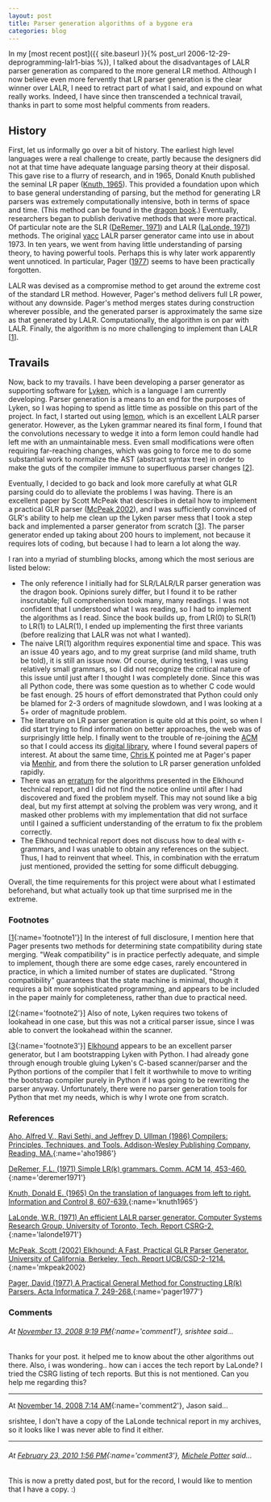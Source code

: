 ```yaml
---
layout: post
title: Parser generation algorithms of a bygone era
categories: blog
---
```


In my [most recent post]({{ site.baseurl }}{% post_url
2006-12-29-deprogramming-lalr1-bias %}), I talked about the disadvantages of
LALR parser generation as compared to the more general LR method.  Although I
now believe even more fervently that LR parser generation is the clear winner
over LALR, I need to retract part of what I said, and expound on what really
works.  Indeed, I have since then transcended a technical travail, thanks in
part to some most helpful comments from readers.

## History

First, let us informally go over a bit of history.  The earliest high level
languages were a real challenge to create, partly because the designers did not
at that time have adequate language parsing theory at their disposal.  This gave
rise to a flurry of research, and in 1965, Donald Knuth published the seminal LR
paper ([Knuth, 1965](#knuth1965)).  This provided a foundation upon which to
base general understanding of parsing, but the method for generating LR parsers
was extremely computationally intensive, both in terms of space and time.  (This
method can be found in the [dragon book](#aho1986).)  Eventually, researchers
began to publish derivative methods that were more practical.  Of particular
note are the SLR ([DeRemer, 1971](#deremer1971)) and LALR ([LaLonde,
1971](#lalonde1971)) methods.  The original
[yacc](http://en.wikipedia.org/wiki/Yacc) LALR parser generator came into use in
about 1973.  In ten years, we went from having little understanding of parsing
theory, to having powerful tools.  Perhaps this is why later work apparently
went unnoticed.  In particular, Pager ([1977](#pager1977)) seems to have been
practically forgotten.

LALR was devised as a compromise method to get around the extreme cost of the
standard LR method.  However, Pager's method delivers full LR power, without any
downside.  Pager's method merges states during construction wherever possible,
and the generated parser is approximately the same size as that generated by
LALR.  Computationally, the algorithm is on par with LALR.  Finally, the
algorithm is no more challenging to implement than LALR \[[1](#footnote1)].

## Travails

Now, back to my travails.  I have been developing a parser generator as
supporting software for [Lyken](http://www.lyken.net/), which is a language I am
currently developing.  Parser generation is a means to an end for the purposes
of Lyken, so I was hoping to spend as little time as possible on this part of
the project.  In fact, I started out using
[lemon](http://www.hwaci.com/sw/lemon/), which is an excellent LALR parser
generator.  However, as the Lyken grammar neared its final form, I found that
the convolutions necessary to wedge it into a form lemon could handle had left
me with an unmaintainable mess.  Even small modifications were often requiring
far-reaching changes, which was going to force me to do some substantial work to
normalize the AST (abstract syntax tree) in order to make the guts of the
compiler immune to superfluous parser changes \[[2](#footnote2)].

Eventually, I decided to go back and look more carefully at what GLR parsing
could do to alleviate the problems I was having.  There is an excellent paper by
Scott McPeak that describes in detail how to implement a practical GLR parser
([McPeak 2002](#mcpeak2002)), and I was sufficiently convinced of GLR's ability
to help me clean up the Lyken parser mess that I took a step back and
implemented a parser generator from scratch \[[3](#footnote3)].  The parser
generator ended up taking about 200 hours to implement, not because it requires
lots of coding, but because I had to learn a lot along the way.

I ran into a myriad of stumbling blocks, among which the most serious are listed
below:
- The only reference I initially had for SLR/LALR/LR parser generation was the
  dragon book.  Opinions surely differ, but I found it to be rather inscrutable;
  full comprehension took many, many readings.  I was not confident that I
  understood what I was reading, so I had to implement the algorithms as I read.
  Since the book builds up, from LR(0) to SLR(1) to LR(1) to LALR(1), I ended up
  implementing the first three variants (before realizing that LALR was not what
  I wanted).
- The naive LR(1) algorithm requires exponential time and space.  This was an
  issue 40 years ago, and to my great surprise (and mild shame, truth be told),
  it is still an issue now.  Of course, during testing, I was using relatively
  small grammars, so I did not recognize the critical nature of this issue until
  just after I thought I was completely done.  Since this was all Python code,
  there was some question as to whether C code would be fast enough.  25 hours
  of effort demonstrated that Python could only be blamed for 2-3 orders of
  magnitude slowdown, and I was looking at a 5+ order of magnitude problem.
- The literature on LR parser generation is quite old at this point, so when I
  did start trying to find information on better approaches, the web was of
  surprisingly little help.  I finally went to the trouble of re-joining the
  [ACM](http://acm.org/) so that I could access its [digital
  library](http://portal.acm.org/dl.cfm), where I found several papers of
  interest.  At about the same time, [Chris
  K](http://www.blogger.com/profile/18278436935541738068) pointed me at Pager's
  paper via [Menhir](http://cristal.inria.fr/~fpottier/menhir/), and from there
  the solution to LR parser generation unfolded rapidly.
- There was an
  [erratum](http://www.cs.berkeley.edu/~smcpeak/elkhound/reduceViaPath_bug.html)
  for the algorithms presented in the Elkhound technical report, and I did not
  find the notice online until after I had discovered and fixed the problem
  myself.  This may not sound like a big deal, but my first attempt at solving
  the problem was very wrong, and it masked other problems with my
  implementation that did not surface until I gained a sufficient understanding
  of the erratum to fix the problem correctly.
- The Elkhound technical report does not discuss how to deal with
  &epsilon;-grammars, and I was unable to obtain any references on the subject.
  Thus, I had to reinvent that wheel.  This, in combination with the erratum
  just mentioned, provided the setting for some difficult debugging.

Overall, the time requirements for this project were about what I estimated
beforehand, but what actually took up that time surprised me in the extreme.

### Footnotes

\[[1](#footnote1){:name='footnote1'}] In the interest of full disclosure, I
mention here that Pager presents two methods for determining state compatibility
during state merging.  "Weak compatibility" is in practice perfectly adequate,
and simple to implement, though there are some edge cases, rarely encountered in
practice, in which a limited number of states are duplicated.  "Strong
compatibility" guarantees that the state machine is minimal, though it requires
a bit more sophisticated programming, and appears to be included in the paper
mainly for completeness, rather than due to practical need.

\[[2](#footnote2){:name='footnote2'}] Also of note, Lyken requires two tokens of
lookahead in one case, but this was not a critical parser issue, since I was
able to convert the lookahead within the scanner.

\[[3](#footnote3){:name='footnote3'}]
[Elkhound](http://www.cs.berkeley.edu/~smcpeak/elkhound/) appears to be an
excellent parser generator, but I am bootstrapping Lyken with Python.  I had
already gone through enough trouble gluing Lyken's C-based scanner/parser and
the Python portions of the compiler that I felt it worthwhile to move to writing
the bootstrap compiler purely in Python if I was going to be rewriting the
parser anyway.  Unfortunately, there were no parser generation tools for Python
that met my needs, which is why I wrote one from scratch.

### References

[Aho, Alfred V., Ravi Sethi, and Jeffrey D. Ullman (1986) Compilers: Principles, Techniques, and Tools.  Addison-Wesley Publishing Company, Reading, MA.](#aho1986){:name='aho1986'}

[DeRemer, F.L. (1971) Simple LR(k) grammars.  Comm. ACM 14, 453-460.](#deremer1971){:name='deremer1971'}

[Knuth, Donald E. (1965) On the translation of languages from left to right.  Information and Control 8, 607-639.](#knuth1965){:name='knuth1965'}

[LaLonde, W.R. (1971) An efficient LALR parser generator.  Computer Systems Research Group, University of Toronto, Tech. Report CSRG-2.](#lalonde1971){:name='lalonde1971'}

[McPeak, Scott (2002) Elkhound: A Fast, Practical GLR Parser Generator.  University of California, Berkeley, Tech. Report UCB/CSD-2-1214.](#mcpeak2002){:name='mkpeak2002}

[Pager, David (1977) A Practical General Method for Constructing LR(k) Parsers.  Acta Informatica 7, 249-268.](#pager1977){:name='pager1977'}

### Comments

###### At [November 13, 2008 9:19 PM](#comment1){:name='comment1'}, srishtee said...

Thanks for your post. it helped me to know about the other algorithms out there.
Also, i was wondering.. how can i acces the tech report by LaLonde? I tried the
CSRG listing of tech reports. But this is not mentioned. Can you help me
regarding this?

---

At [November 14, 2008 7:14 AM](#comment2){:name='comment2'}, Jason said...

srishtee, I don't have a copy of the LaLonde technical report in my archives, so
it looks like I was never able to find it either.

---

###### At [February 23, 2010 1:56 PM](#comment3){:name='comment3'}, [Michele Potter](http://www.blogger.com/profile/06676802890414759013) said...

This is now a pretty dated post, but for the record, I would like to mention
that I have a copy. :)
